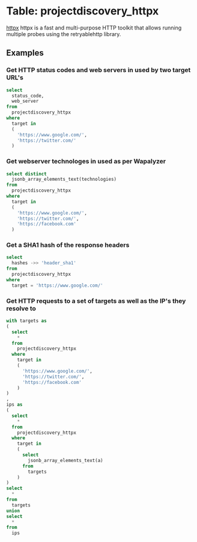 # Table: projectdiscovery_httpx

[httpx](https://github.com/projectdiscovery/httpx) httpx is a fast and multi-purpose HTTP toolkit that allows running multiple probes using the retryablehttp library.

## Examples

### Get HTTP status codes and web servers in used by two target URL's

```sql
select
  status_code,
  web_server
from
  projectdiscovery_httpx
where
  target in 
  (
    'https://www.google.com/',
    'https://twitter.com/'
  )
```

### Get webserver technologes in used as per Wapalyzer

```sql
select distinct
  jsonb_array_elements_text(technologies)
from
  projectdiscovery_httpx
where
  target in 
  (
    'https://www.google.com/',
    'https://twitter.com/',
    'https://facebook.com'
  )
```

### Get a SHA1 hash of the response headers

```sql
select
  hashes ->> 'header_sha1'
from
  projectdiscovery_httpx
where
  target = 'https://www.google.com/'
```

### Get HTTP requests to a set of targets as well as the IP's they resolve to

```sql
with targets as
(
  select
    *
  from
    projectdiscovery_httpx
  where
    target in
    (
      'https://www.google.com/',
      'https://twitter.com/',
      'https://facebook.com'
    )
)
,
ips as
(
  select
    *
  from
    projectdiscovery_httpx
  where
    target in
    (
      select
        jsonb_array_elements_text(a)
      from
        targets
    )
)
select
  *
from
  targets
union
select
  *
from
  ips
```
